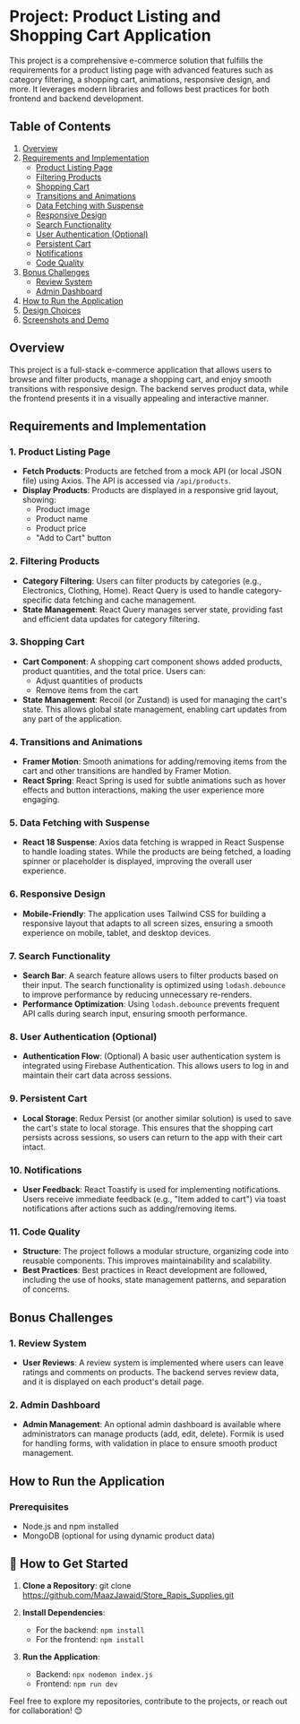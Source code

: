 # Project: Product Listing and Shopping Cart Application

This project is a comprehensive e-commerce solution that fulfills the requirements for a product listing page with advanced features such as category filtering, a shopping cart, animations, responsive design, and more. It leverages modern libraries and follows best practices for both frontend and backend development.

## Table of Contents
1. [Overview](#overview)
2. [Requirements and Implementation](#requirements-and-implementation)
   - [Product Listing Page](#product-listing-page)
   - [Filtering Products](#filtering-products)
   - [Shopping Cart](#shopping-cart)
   - [Transitions and Animations](#transitions-and-animations)
   - [Data Fetching with Suspense](#data-fetching-with-suspense)
   - [Responsive Design](#responsive-design)
   - [Search Functionality](#search-functionality)
   - [User Authentication (Optional)](#user-authentication-optional)
   - [Persistent Cart](#persistent-cart)
   - [Notifications](#notifications)
   - [Code Quality](#code-quality)
3. [Bonus Challenges](#bonus-challenges)
   - [Review System](#review-system)
   - [Admin Dashboard](#admin-dashboard)
4. [How to Run the Application](#how-to-run-the-application)
5. [Design Choices](#design-choices)
6. [Screenshots and Demo](#screenshots-and-demo)

## Overview

This project is a full-stack e-commerce application that allows users to browse and filter products, manage a shopping cart, and enjoy smooth transitions with responsive design. The backend serves product data, while the frontend presents it in a visually appealing and interactive manner.

## Requirements and Implementation

### 1. Product Listing Page
- **Fetch Products**: Products are fetched from a mock API (or local JSON file) using Axios. The API is accessed via `/api/products`.
- **Display Products**: Products are displayed in a responsive grid layout, showing:
  - Product image
  - Product name
  - Product price
  - "Add to Cart" button

### 2. Filtering Products
- **Category Filtering**: Users can filter products by categories (e.g., Electronics, Clothing, Home). React Query is used to handle category-specific data fetching and cache management.
- **State Management**: React Query manages server state, providing fast and efficient data updates for category filtering.

### 3. Shopping Cart
- **Cart Component**: A shopping cart component shows added products, product quantities, and the total price. Users can:
  - Adjust quantities of products
  - Remove items from the cart
- **State Management**: Recoil (or Zustand) is used for managing the cart's state. This allows global state management, enabling cart updates from any part of the application.

### 4. Transitions and Animations
- **Framer Motion**: Smooth animations for adding/removing items from the cart and other transitions are handled by Framer Motion.
- **React Spring**: React Spring is used for subtle animations such as hover effects and button interactions, making the user experience more engaging.

### 5. Data Fetching with Suspense
- **React 18 Suspense**: Axios data fetching is wrapped in React Suspense to handle loading states. While the products are being fetched, a loading spinner or placeholder is displayed, improving the overall user experience.

### 6. Responsive Design
- **Mobile-Friendly**: The application uses Tailwind CSS for building a responsive layout that adapts to all screen sizes, ensuring a smooth experience on mobile, tablet, and desktop devices.

### 7. Search Functionality
- **Search Bar**: A search feature allows users to filter products based on their input. The search functionality is optimized using `lodash.debounce` to improve performance by reducing unnecessary re-renders.
- **Performance Optimization**: Using `lodash.debounce` prevents frequent API calls during search input, ensuring smooth performance.

### 8. User Authentication (Optional)
- **Authentication Flow**: (Optional) A basic user authentication system is integrated using Firebase Authentication. This allows users to log in and maintain their cart data across sessions.

### 9. Persistent Cart
- **Local Storage**: Redux Persist (or another similar solution) is used to save the cart's state to local storage. This ensures that the shopping cart persists across sessions, so users can return to the app with their cart intact.

### 10. Notifications
- **User Feedback**: React Toastify is used for implementing notifications. Users receive immediate feedback (e.g., "Item added to cart") via toast notifications after actions such as adding/removing items.

### 11. Code Quality
- **Structure**: The project follows a modular structure, organizing code into reusable components. This improves maintainability and scalability.
- **Best Practices**: Best practices in React development are followed, including the use of hooks, state management patterns, and separation of concerns.

## Bonus Challenges

### 1. Review System
- **User Reviews**: A review system is implemented where users can leave ratings and comments on products. The backend serves review data, and it is displayed on each product's detail page.

### 2. Admin Dashboard
- **Admin Management**: An optional admin dashboard is available where administrators can manage products (add, edit, delete). Formik is used for handling forms, with validation in place to ensure smooth product management.

## How to Run the Application

### Prerequisites
- Node.js and npm installed
- MongoDB (optional for using dynamic product data)

## 📂 How to Get Started

1. **Clone a Repository**:
     git clone https://github.com/MaazJawaid/Store_Rapis_Supplies.git

2. **Install Dependencies**:
   - For the backend: `npm install`
   - For the frontend: `npm install`

3. **Run the Application**:
   - Backend: `npx nodemon index.js`
   - Frontend: `npm run dev`

Feel free to explore my repositories, contribute to the projects, or reach out for collaboration! 😊
